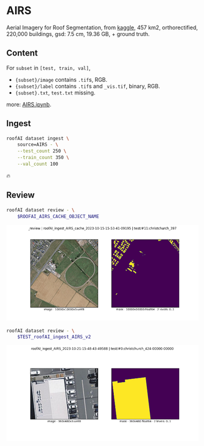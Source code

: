 # AIRS

Aerial Imagery for Roof Segmentation, from [kaggle](https://www.kaggle.com/datasets/atilol/aerialimageryforroofsegmentation), 457 km2, orthorectified, 220,000 buildings, gsd: 7.5 cm, 19.36 GB, + ground truth.

## Content

For `subset` in `[test, train, val]`,

- `{subset}/image` contains `.tif`s, RGB.
- `{subset}/label` contains `.tif`s and `_vis.tif`, binary, RGB.
- `{subset}.txt`, `test.txt` missing.

more: [AIRS.ipynb](../../notebooks/dataset/custom/AIRS.ipynb).

## Ingest

```bash
roofAI dataset ingest \
    source=AIRS - \
    --test_count 250 \
    --train_count 350 \
    --val_count 100
```

🔥

## Review

```bash
roofAI dataset review - \
    $ROOFAI_AIRS_CACHE_OBJECT_NAME
```

![image](../../../assets/christchurch_397.png)

```bash
roofAI dataset review - \
    $TEST_roofAI_ingest_AIRS_v2
```

![image](../../../assets/christchurch_424-00000-00000.png)
